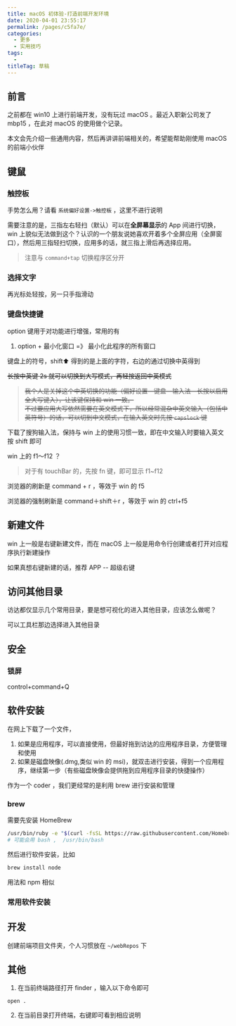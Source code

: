 ```yaml
---
title: macOS 初体验-打造前端开发环境
date: 2020-04-01 23:55:17
permalink: /pages/c5fa7e/
categories: 
  - 更多
  - 实用技巧
tags: 
  - 
titleTag: 草稿
---
```

## 前言

之前都在 win10 上进行前端开发，没有玩过 macOS 。最近入职新公司发了 mbp15 ，在此对 macOS 的使用做个记录。

本文会先介绍一些通用内容，然后再讲讲前端相关的，希望能帮助刚使用 macOS 的前端小伙伴

## 键鼠

### 触控板

手势怎么用？请看 `系统偏好设置->触控板` ，这里不进行说明

需要注意的是，三指左右轻扫（默认）可以在**全屏幕显示**的 App 间进行切换， win 上貌似无法做到这个？认识的一个朋友说她喜欢开着多个全屏应用（全屏窗口），然后用三指轻扫切换，应用多的话，就三指上滑后再选择应用。
> 注意与 `command+tap` 切换程序区分开

### 选择文字

再光标处轻按，另一只手指滑动

### 键盘快捷键

option 键用于对功能进行增强，常用的有
1. option + 最小化窗口 =》 最小化此程序的所有窗口

键盘上的符号，shift⬆ 得到的是上面的字符，右边的通过切换中英得到

<s>长按中英键 2s 就可以切换到大写模式，再轻按返回中英模式
> 我个人是关掉这个中英切换的功能（偏好设置—键盘—输入法—长按以启用全大写键入），让该键保持和 win 一致。 \
> 不过要应用大写依然需要在英文模式下，所以经常混杂中英文输入（包括中英符号）的话，可以切到中文模式，在输入英文时先按 `capslock` 键
</s>

下载了搜狗输入法，保持与 win 上的使用习惯一致，即在中文输入时要输入英文按 shift 即可

win 上的 f1～f12 ？
> 对于有 touchBar 的，先按 fn 键，即可显示 f1~f12 

浏览器的刷新是 command + r ，等效于 win 的 f5

浏览器的强制刷新是 command＋shift＋r ，等效于 win 的 ctrl+f5

## 新建文件

win 上一般是右键新建文件，而在 macOS 上一般是用命令行创建或者打开对应程序执行新建操作

如果真想右键新建的话，推荐 APP -- 超级右键

## 访问其他目录

访达都仅显示几个常用目录，要是想可视化的进入其他目录，应该怎么做呢？

可以工具栏那边选择进入其他目录

## 安全

### 锁屏

control+command+Q



## 软件安装

在网上下载了一个文件，

1. 如果是应用程序，可以直接使用，但最好拖到访达的应用程序目录，方便管理和使用
2. 如果是磁盘映像(.dmg,类似 win 的 msi)，就双击进行安装，得到一个应用程序，继续第一步（有些磁盘映像会提供拖到应用程序目录的快捷操作）

作为一个 coder ，我们更经常的是利用 brew 进行安装和管理

### brew

需要先安装 HomeBrew 
```sh
/usr/bin/ruby -e "$(curl -fsSL https://raw.githubusercontent.com/Homebrew/install/master/install)"
# 可能会用 bash ,  /usr/bin/bash
```

然后进行软件安装，比如
```sh
brew install node
```
用法和 npm 相似

### 常用软件安装



## 开发

创建前端项目文件夹，个人习惯放在 `~/webRepos` 下

## 其他

1. 在当前终端路径打开 finder ，输入以下命令即可
```
open .
```

2. 在当前目录打开终端，右键即可看到相应说明